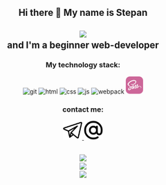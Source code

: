 <h2 align="center">Hi there 👋 My name is Stepan
<br>
<br>
<img src="https://media.giphy.com/media/WTjXuYA2y4o3UZly3W/giphy.gif" width="300">
<br>
and I'm a beginner web-developer
<br>
</h2>

<h3 align="center">My technology stack:</h3>
<p align="center">
    <img src="https://camo.githubusercontent.com/fbfcb9e3dc648adc93bef37c718db16c52f617ad055a26de6dc3c21865c3321d/68747470733a2f2f7777772e766563746f726c6f676f2e7a6f6e652f6c6f676f732f6769742d73636d2f6769742d73636d2d69636f6e2e737667" alt="git" width="40" height="40"/>
    <img src="https://www.vectorlogo.zone/logos/w3_html5/w3_html5-icon.svg" alt="html" width="40" height="40"/>
    <img src="https://www.vectorlogo.zone/logos/w3_css/w3_css-icon.svg" alt="css" width="40" height="40"/>
    <img src="https://upload.vectorlogo.zone/logos/javascript/images/239ec8a4-163e-4792-83b6-3f6d96911757.svg" alt="js" width="40" height="40"/>
    <img src="https://www.vectorlogo.zone/logos/js_webpack/js_webpack-icon.svg" alt="webpack" width="40" height="40"/>
    <img src="https://raw.githubusercontent.com/tandpfun/skill-icons/a50fa57465e82a1147fa512fb3d64cc5902df578/icons/Sass.svg" title="SASS"**alt="SASS" width="40" height="40"/>
</p>

<div align="center">
<h3 >contact me:</h3>
    <a href="https://t.me/burlackoff" target="_blank">
        <img src="./images/telegram.png" width="44">
    </a>
    <a href="mailto: burlackoff@gmail.com" target="_blank">
        <img src="./images/arroba.png" width="44">
    </a>
</div>
</p>
<br>
<div align="center">
    <img width="60%" src="https://github-readme-stats.vercel.app/api?username=burlackoff&show_icons=true&theme=tokyonight">
</div>
<div align="center">
    <img width="35%" src="http://github-profile-summary-cards.vercel.app/api/cards/repos-per-language?username=burlackoff&theme=tokyonight">
</div>
<div align="center">
    <img width="80%" src="http://github-profile-summary-cards.vercel.app/api/cards/profile-details?username=burlackoff&theme=tokyonight">
</div>
